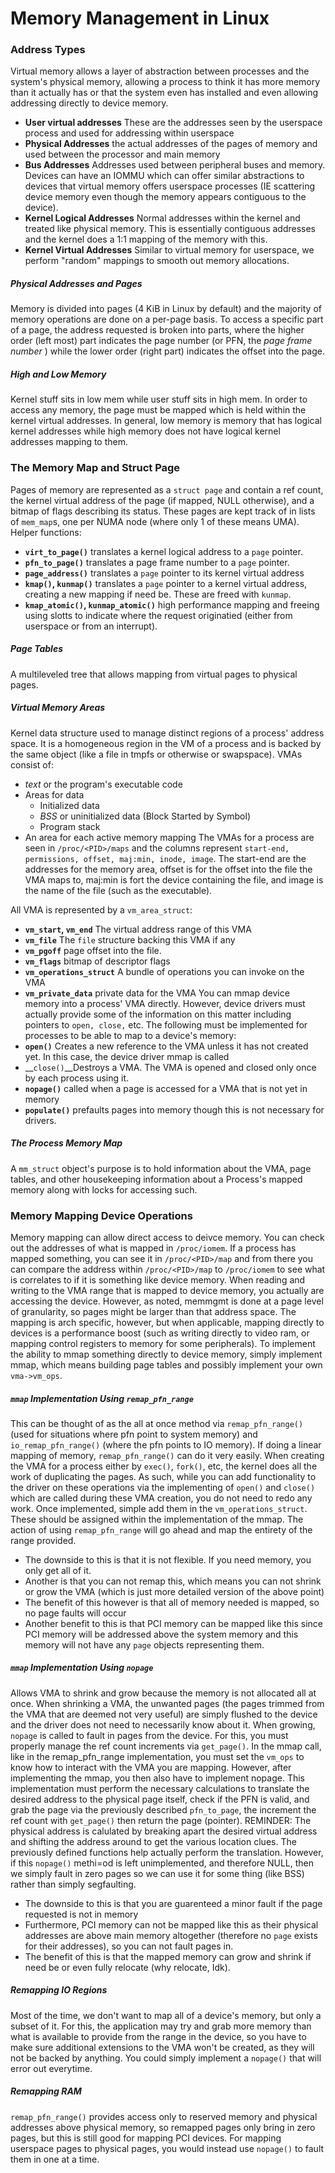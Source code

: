 # Memory Management in Linux

### Address Types
Virtual memory allows a layer of abstraction between processes and the system's physical memory, allowing a process to think it has more memory than it actually has or that the system even has installed and even allowing addressing directly to device memory. 
* __User virtual addresses__ These are the addresses seen by the userspace process and used for addressing within userspace
* __Physical Addresses__ the actual addresses of the pages of memory and used between the processor and main memory
* __Bus Addresses__ Addresses used between peripheral buses and memory. Devices can have an IOMMU which can offer similar abstractions to devices that virtual memory offers userspace processes (IE scattering device memory even though the memory appears contiguous to the device).
* __Kernel Logical Addresses__ Normal addresses within the kernel and treated like physical memory. This is essentially contiguous addresses and the kernel does a 1:1 mapping of the memory with this. 
* __Kernel Virtual Addresses__ Similar to virtual memory for userspace, we perform "random" mappings to smooth out memory allocations. 

##### Physical Addresses and Pages
Memory is divided into pages (4 KiB in Linux by default) and the majority of memory operations are done on a per-page basis. To access a specific part of a page, the address requested is broken into parts, where the higher order (left most) part indicates the page number (or PFN, the _page frame number_ ) while the lower order (right part) indicates the offset into the page. 

##### High and Low Memory
Kernel stuff sits in low mem while user stuff sits in high mem. In order to access any memory, the page must be mapped which is held within the kernel virtual addresses. In general, low memory is memory that has logical kernel addresses while high memory does not have logical kernel addresses mapping to them. 

### The Memory Map and Struct Page
Pages of memory are represented as a `struct page` and contain a ref count, the kernel virtual address of the page (if mapped, NULL otherwise), and a bitmap of flags describing its status. These pages are kept track of in lists of `mem_map`s, one per NUMA node (where only 1 of these means UMA). Helper functions: 
* __`virt_to_page()`__ translates a kernel logical address to a `page` pointer. 
* __`pfn_to_page()`__ translates a page frame number to a `page` pointer. 
* __`page_address()`__ translates a `page` pointer to its kernel virtual address
* __`kmap()`, `kunmap()`__ translates a `page` pointer to a kernel virtual address, creating a new mapping if need be. These are freed with `kunmap`. 
* __`kmap_atomic()`, `kunmap_atomic()`__ high performance mapping and freeing using slotts to indicate where the request originatied (either from userspace or from an interrupt). 

##### Page Tables
A multileveled tree that allows mapping from virtual pages to physical pages. 

##### Virtual Memory Areas
Kernel data structure used to manage distinct regions of a process' address space. It is a homogeneous region in the VM of a process and is backed by the same object (like a file in tmpfs or otherwise or swapspace). VMAs consist of:
* _text_ or the program's executable code
* Areas for data
    * Initialized data
    * _BSS_ or uninitialized data (Block Started by Symbol)
    * Program stack
* An area for each active memory mapping
The VMAs for a process are seen in `/proc/<PID>/maps` and the columns represent `start-end, permissions, offset, maj:min, inode, image`. The start-end are the addresses for the memory area, offset is for the offset into the file the VMA maps to, maj:min is fort the device containing the file, and image is the name of the file (such as the executable).  

All VMA is represented by a `vm_area_struct`:
* __`vm_start`, `vm_end`__ The virtual address range of this VMA
* __`vm_file`__ The `file` structure backing this VMA if any
* __`vm_pgoff`__ page offset into the file. 
* __`vm_flags`__ bitmap of descriptor flags
* __`vm_operations_struct`__ A bundle of operations you can invoke on the VMA
* __`vm_private_data`__ private data for the VMA
You can mmap device memory into a process' VMA directly. However, device drivers must actually provide some of the information on this matter including pointers to `open, close,` etc. The following must be implemented for processes to be able to map to a device's memory:
* __`open()`__ Creates a new reference to the VMA unless it has not created yet. In this case, the device driver mmap is called
* __`close()`__Destroys a VMA. The VMA is opened and closed only once by each process using it. 
* __`nopage()`__ called when a page is accessed for a VMA that is not yet in memory
* __`populate()`__ prefaults pages into memory though this is not necessary for drivers. 

##### The Process Memory Map
A `mm_struct` object's purpose is to hold information about the VMA, page tables, and other housekeeping information about a Process's mapped memory along with locks for accessing such. 

### Memory Mapping Device Operations
Memory mapping can allow direct access to deivce memory. You can check out the addresses of what is mapped in `/proc/iomem`. If a process has mapped something, you can see it in `/proc/<PID>/map` and from there you can compare the address within `/proc/<PID>/map` to `/proc/iomem` to see what is correlates to if it is something like device memory. When reading and writing to the VMA range that is mapped to device memory, you actually are accessing the device. However, as noted, memmgmt is done at a page level of granularity, so pages might be larger than that address space. The mapping is arch specific, however, but when applicable, mapping directly to devices is a performance boost (such as writing directly to video ram, or mapping control registers to memory for some peripherals). To implement the ability to mmap something directly to device memory, simply implement mmap, which means building page tables and possibly implement your own `vma->vm_ops`. 

##### `mmap` Implementation Using `remap_pfn_range`
This can be thought of as the all at once method via `remap_pfn_range()` (used for situations where pfn point to system memory) and `io_remap_pfn_range()` (where the pfn points to IO memory). If doing a linear mapping of memory, `remap_pfn_range()` can do it very easily. When creating the VMA for a process either by `exec()`, `fork()`, etc, the kernel does all the work of duplicating the pages. As such, while you can add functionality to the driver on these operations via the implementing of `open()` and `close()` which are called during these VMA creation, you do not need to redo any work. Once implemented, simple add them in the `vm_operations_struct`. These should be assigned within the implementation of the mmap. The action of using `remap_pfn_range` will go ahead and map the entirety of the range provided. 
* The downside to this is that it is not flexible. If you need memory, you only get all of it. 
* Another is that you can not remap this, which means you can not shrink or grow the VMA (which is just more detailed version of the above point) 
* The benefit of this however is that all of memory needed is mapped, so no page faults will occur
* Another benefit to this is that PCI memory can be mapped like this since PCI memory will be addressed above the system memory and this memory will not have any `page` objects representing them. 

##### `mmap` Implementation Using `nopage`
Allows VMA to shrink and grow because the memory is not allocated all at once. When shrinking a VMA, the unwanted pages (the pages trimmed from the VMA that are deemed not very useful) are simply flushed to the device and the driver does not need to necessarily know about it. When growing, `nopage` is called to fault in pages from the device. For this, you must properly manage the ref count increments via `get_page()`. In the mmap call, like in the remap_pfn_range implementation, you must set the `vm_ops` to know how to interact with the VMA you are mapping. However, after implementing the mmap, you then also have to implement nopage. This implementation must perform the necessary calculations to translate the desired address to the physical page itself, check if the PFN is valid, and grab the page via the previously described `pfn_to_page`, the increment the ref count with `get_page()` then return the page (pointer). REMINDER: The physical address is calulated by breaking apart the desired virtual address and shifting the address around to get the various location clues. The previously defined functions help actually perform the translation. However, if this `nopage()` methi=od is left unimplemented, and therefore NULL, then we simply fault in zero pages so we can use it for some thing (like BSS) rather than simply segfaulting. 
* The downside to this is that you are guarenteed a minor fault if the page requested is not in memory 
* Furthermore, PCI memory can not be mapped like this as their physical addresses are above main memory altogether (therefore no `page` exists for their addresses), so you can not fault pages in. 
* The benefit of this is that the mapped memory can grow and shrink if need be or even fully relocate (why relocate, Idk).  

##### Remapping IO Regions
Most of the time, we don't want to map all of a device's memory, but only a subset of it. For this, the application may try and grab more memory than what is available to provide from the range in the device, so you have to make sure additional extensions to the VMA won't be created, as they will not be backed by anything. You could simply implement a `nopage()` that will error out everytime. 

##### Remapping RAM
`remap_pfn_range()` provides access only to reserved memory and physical addresses above physical memory, so remapped pages only bring in zero pages, but this is still good for mapping PCI devices. For mapping userspace pages to physical pages, you would instead use `nopage()` to fault them in one at a time. 
